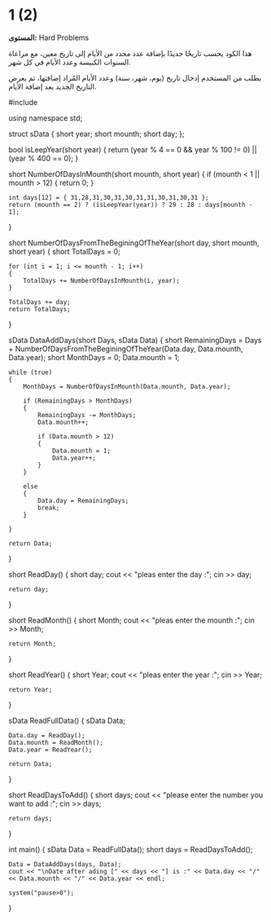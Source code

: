 # 1 (2)

**المستوى:** Hard Problems

هذا الكود يحسب تاريخًا جديدًا بإضافة عدد محدد من الأيام إلى تاريخ معين، مع مراعاة السنوات الكبيسة وعدد الأيام في كل شهر.  

يطلب من المستخدم إدخال تاريخ (يوم، شهر، سنة) وعدد الأيام المُراد إضافتها، ثم يعرض التاريخ الجديد بعد إضافة الأيام.

#include<iostream>

using namespace std;

struct sData
{
	short year;
	short mounth;
	short day;
};

bool isLeepYear(short year)
{
	return (year % 4 == 0 && year % 100 != 0) || (year % 400 == 0);
}

short NumberOfDaysInMounth(short mounth, short year)
{
	if (mounth < 1 || mounth > 12)
	{
		return 0;
	}

	int days[12] = { 31,28,31,30,31,30,31,31,30,31,30,31 };
	return (mounth == 2) ? (isLeepYear(year)) ? 29 : 28 : days[mounth - 1];
}

short NumberOfDaysFromTheBeginingOfTheYear(short day, short mounth, short year)
{
	short TotalDays = 0;

	for (int i = 1; i <= mounth - 1; i++)
	{
		TotalDays += NumberOfDaysInMounth(i, year);
	}

	TotalDays += day;
	return TotalDays;
}

sData DataAddDays(short Days, sData Data)
{
	short RemainingDays = Days + NumberOfDaysFromTheBeginingOfTheYear(Data.day, Data.mounth, Data.year);
	short MonthDays = 0;
	Data.mounth = 1;

	while (true) 
	{
		MonthDays = NumberOfDaysInMounth(Data.mounth, Data.year);

		if (RemainingDays > MonthDays)
		{
			RemainingDays -= MonthDays;
			Data.mounth++;

			if (Data.mounth > 12)
			{
				Data.mounth = 1;
				Data.year++;
			}
		}

		else
		{
			Data.day = RemainingDays;
			break;
		}

	}

	return Data;
}

short ReadDay()
{
	short day;
	cout << "pleas enter the  day :";
	cin >> day;

	return day;
}

short ReadMonth()
{
	short Month;
	cout << "pleas enter the mounth :";
	cin >> Month;

	return Month;
}

short ReadYear()
{
	short Year;
	cout << "pleas enter the year :";
	cin >> Year;

	return Year;
}

sData ReadFullData()
{
	sData Data;

	Data.day = ReadDay();
	Data.mounth = ReadMonth();
	Data.year = ReadYear();

	return Data;
}

short ReadDaysToAdd()
{
	short days;
	cout << "please enter the number you want to add :";
	cin >> days;

	return days;
}

int main()
{
	sData Data = ReadFullData();
	short days = ReadDaysToAdd();

	Data = DataAddDays(days, Data);
	cout << "\nDate after ading [" << days << "] is :" << Data.day << "/" << Data.mounth << "/" << Data.year << endl;

	system("pause>0");
}

```cpp

```